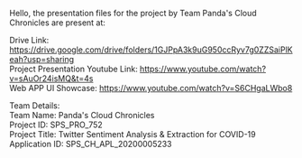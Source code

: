 Hello, the presentation files for the project by Team Panda's Cloud Chronicles are present at:

Drive Link: https://drive.google.com/drive/folders/1GJPpA3k9uG950ccRyv7g0ZZSaiPlKeah?usp=sharing <br />
Project Presentation Youtube Link: https://www.youtube.com/watch?v=sAuOr24isMQ&t=4s <br />
Web APP UI Showcase: https://www.youtube.com/watch?v=S6CHgaLWbo8 <br />

Team Details: <br />
Team Name: Panda's Cloud Chronicles <br />
Project ID: SPS_PRO_752 <br />
Project Title: Twitter Sentiment Analysis & Extraction for COVID-19 <br />
Application ID: SPS_CH_APL_20200005233 <br />
